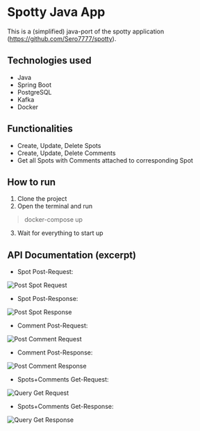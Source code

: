 # Spotty Java App

This is a (simplified) java-port of the spotty application (https://github.com/Sero7777/spotty).

## Technologies used
- Java
- Spring Boot
- PostgreSQL
- Kafka
- Docker

##  Functionalities
- Create, Update, Delete Spots
- Create, Update, Delete Comments
- Get all Spots with Comments attached to corresponding Spot

## How to run

1) Clone the project
2) Open the terminal and run 
>docker-compose up 
3) Wait for everything to start up

## API Documentation (excerpt)
- Spot Post-Request:

![Post Spot Request](https://user-images.githubusercontent.com/47899469/103464951-1faef880-4d38-11eb-89a3-1eae64b02b3e.png "Post Spot Request")

- Spot Post-Response:

![Post Spot Response](https://user-images.githubusercontent.com/47899469/103464952-20e02580-4d38-11eb-82bf-c10cc2c25b35.png "Post Spot Response")

- Comment Post-Request:

![Post Comment Request](https://user-images.githubusercontent.com/47899469/103464967-39504000-4d38-11eb-988f-a597a2546c15.png "Post Comment Request")

- Comment Post-Response:

![Post Comment Response](https://user-images.githubusercontent.com/47899469/103464955-2178bc00-4d38-11eb-87c4-f4c287788c65.png "Post Comment Response")

- Spots+Comments Get-Request:

![Query Get Request](https://user-images.githubusercontent.com/47899469/103464956-2178bc00-4d38-11eb-9f1a-6ddec7924cc7.png "Query Get Request")

- Spots+Comments Get-Response:

![Query Get Response](https://user-images.githubusercontent.com/47899469/103464957-22115280-4d38-11eb-9114-9a3d5bbce062.png "Query Get Response")
